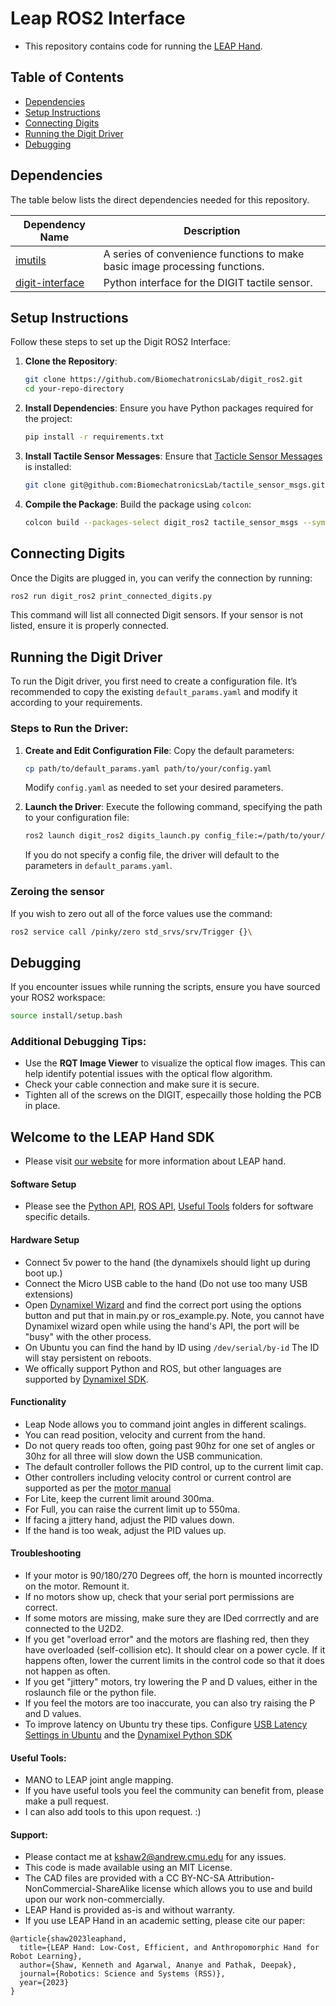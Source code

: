 
# Leap ROS2 Interface

- This repository contains code for running the [LEAP Hand](http://leaphand.com/).


## Table of Contents

- [Dependencies](#dependencies)
- [Setup Instructions](#setup-instructions)
- [Connecting Digits](#connecting-digits)
- [Running the Digit Driver](#running-the-digit-driver)
- [Debugging](#debugging)

## Dependencies
The table below lists the direct dependencies needed for this repository.

| **Dependency Name**                                                          | **Description**                                                                   |
|------------------------------------------------------------------------------|-----------------------------------------------------------------------------------|
| [imutils](https://github.com/PyImageSearch/imutils)                          | A series of convenience functions to make basic image processing functions.       |
| [digit-interface](https://github.com/facebookresearch/digit-interface)       | Python interface for the DIGIT tactile sensor.     |

## Setup Instructions

Follow these steps to set up the Digit ROS2 Interface:

1. **Clone the Repository**:
   ```bash
   git clone https://github.com/BiomechatronicsLab/digit_ros2.git
   cd your-repo-directory
   ```

2. **Install Dependencies**:
   Ensure you have Python packages required for the project:
   ```bash
   pip install -r requirements.txt
   ```

3. **Install Tactile Sensor Messages**:
   Ensure that [Tacticle Sensor Messages](https://github.com/BiomechatronicsLab/tactile_sensor_msgs) is installed:
   ```bash
   git clone git@github.com:BiomechatronicsLab/tactile_sensor_msgs.git
   ```

4. **Compile the Package**:
   Build the package using `colcon`:
   ```bash
   colcon build --packages-select digit_ros2 tactile_sensor_msgs --symlink-install
   ```

## Connecting Digits

Once the Digits are plugged in, you can verify the connection by running:
```bash
ros2 run digit_ros2 print_connected_digits.py
```
This command will list all connected Digit sensors. If your sensor is not listed, ensure it is properly connected.

## Running the Digit Driver

To run the Digit driver, you first need to create a configuration file. It’s recommended to copy the existing `default_params.yaml` and modify it according to your requirements.

### Steps to Run the Driver:

1. **Create and Edit Configuration File**:
   Copy the default parameters:
   ```bash
   cp path/to/default_params.yaml path/to/your/config.yaml
   ```

   Modify `config.yaml` as needed to set your desired parameters.

2. **Launch the Driver**:
   Execute the following command, specifying the path to your configuration file:
   ```bash
   ros2 launch digit_ros2 digits_launch.py config_file:=/path/to/your/config.yaml
   ```

   If you do not specify a config file, the driver will default to the parameters in `default_params.yaml`.

### Zeroing the sensor

If you wish to zero out all of the force values use the command:
```bash 
ros2 service call /pinky/zero std_srvs/srv/Trigger {}\ 
```

## Debugging

If you encounter issues while running the scripts, ensure you have sourced your ROS2 workspace:
```bash
source install/setup.bash
```

### Additional Debugging Tips:

- Use the **RQT Image Viewer** to visualize the optical flow images. This can help identify potential issues with the optical flow algorithm.
- Check your cable connection and make sure it is secure.
- Tighten all of the screws on the DIGIT, especailly those holding the PCB in place.












## Welcome to the LEAP Hand SDK
- Please visit [our website](http://leaphand.com/) for more information about LEAP hand.
#### Software Setup
- Please see the [Python API](https://github.com/leap-hand/LEAP_Hand_API/tree/main/python), [ROS API](https://github.com/leap-hand/LEAP_Hand_API/tree/main/ros_module), [Useful Tools](https://github.com/leap-hand/LEAP_Hand_API/tree/main/useful_tools) folders for software specific details.

#### Hardware Setup
- Connect 5v power to the hand (the dynamixels should light up during boot up.)
- Connect the Micro USB cable to the hand (Do not use too many USB extensions)
- Open [Dynamixel Wizard](https://emanual.robotis.com/docs/en/software/rplus1/dynamixel_wizard/) and find the correct port using the options button and put that in main.py or ros_example.py.  Note, you cannot have Dynamixel wizard open while using the hand's API, the port will be "busy" with the other process.
- On Ubuntu you can find the hand by ID using `/dev/serial/by-id` The ID will stay persistent on reboots.
- We offically support Python and ROS, but other languages are supported by [Dynamixel SDK](https://emanual.robotis.com/docs/en/software/dynamixel/dynamixel_sdk/overview/).

#### Functionality
- Leap Node allows you to command joint angles in different scalings.
- You can read position, velocity and current from the hand.  
- Do not query reads too often, going past 90hz for one set of angles or 30hz for all three will slow down the USB communication.
- The default controller follows the PID control, up to the current limit cap. 
- Other controllers including velocity control or current control are supported as per the [motor manual](https://emanual.robotis.com/docs/en/dxl/x/xc330-m288/)
- For Lite, keep the current limit around 300ma.
- For Full, you can raise the current limit up to 550ma.
- If facing a jittery hand, adjust the PID values down.
- If the hand is too weak, adjust the PID values up.

#### Troubleshooting
- If your motor is 90/180/270 Degrees off, the horn is mounted incorrectly on the motor.  Remount it.
- If no motors show up, check that your serial port permissions are correct.
- If some motors are missing, make sure they are IDed corrrectly and are connected to the U2D2.
- If you get "overload error" and the motors are flashing red, then they have overloaded (self-collision etc). It should clear on a power cycle.  If it happens often, lower the current limits in the control code so that it does not happen as often.
- If you get "jittery" motors, try lowering the P and D values, either in the roslaunch file or the python file.
- If you feel the motors are too inaccurate, you can also try raising the P and D values.
- To improve latency on Ubuntu try these tips.   Configure [USB Latency Settings in Ubuntu](https://emanual.robotis.com/docs/en/software/dynamixel/dynamixel_wizard2/) and the [Dynamixel Python SDK](https://github.com/ROBOTIS-GIT/DynamixelSDK/issues/288)

#### Useful Tools:
- MANO to LEAP joint angle mapping.
- If you have useful tools you feel the community can benefit from, please make a pull request.
- I can also add tools to this upon request.  :)

#### Support:
- Please contact me at kshaw2@andrew.cmu.edu for any issues.
- This code is made available using an MIT License.
- The CAD files are provided with a CC BY-NC-SA Attribution-NonCommercial-ShareAlike license which allows you to use and build upon our work non-commercially.
- LEAP Hand is provided as-is and without warranty.
- If you use LEAP Hand in an academic setting, please cite our paper:
```
@article{shaw2023leaphand,
  title={LEAP Hand: Low-Cost, Efficient, and Anthropomorphic Hand for Robot Learning},
  author={Shaw, Kenneth and Agarwal, Ananye and Pathak, Deepak},
  journal={Robotics: Science and Systems (RSS)},
  year={2023}
}
```
